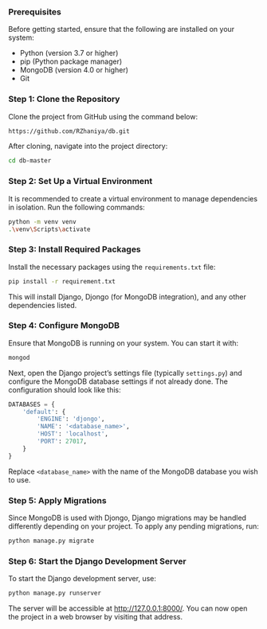 ### Prerequisites

Before getting started, ensure that the following are installed on your system:

- Python (version 3.7 or higher)
- pip (Python package manager)
- MongoDB (version 4.0 or higher)
- Git

### Step 1: Clone the Repository

Clone the project from GitHub using the command below:

```bash
https://github.com/RZhaniya/db.git
```

After cloning, navigate into the project directory:

```bash
cd db-master
```

### Step 2: Set Up a Virtual Environment

It is recommended to create a virtual environment to manage dependencies in isolation. Run the following commands:

```bash
python -m venv venv
.\venv\Scripts\activate
```

### Step 3: Install Required Packages

Install the necessary packages using the `requirements.txt` file:

```bash
pip install -r requirement.txt
```

This will install Django, Djongo (for MongoDB integration), and any other dependencies listed.

### Step 4: Configure MongoDB

Ensure that MongoDB is running on your system. You can start it with:

```bash
mongod
```

Next, open the Django project’s settings file (typically `settings.py`) and configure the MongoDB database settings if not already done. The configuration should look like this:

```python
DATABASES = {
    'default': {
        'ENGINE': 'djongo',
        'NAME': '<database_name>',
        'HOST': 'localhost',
        'PORT': 27017,
    }
}
```

Replace `<database_name>` with the name of the MongoDB database you wish to use.

### Step 5: Apply Migrations

Since MongoDB is used with Djongo, Django migrations may be handled differently depending on your project. To apply any pending migrations, run:

```bash
python manage.py migrate
```

### Step 6: Start the Django Development Server

To start the Django development server, use:

```bash
python manage.py runserver
```

The server will be accessible at http://127.0.0.1:8000/. You can now open the project in a web browser by visiting that address.
